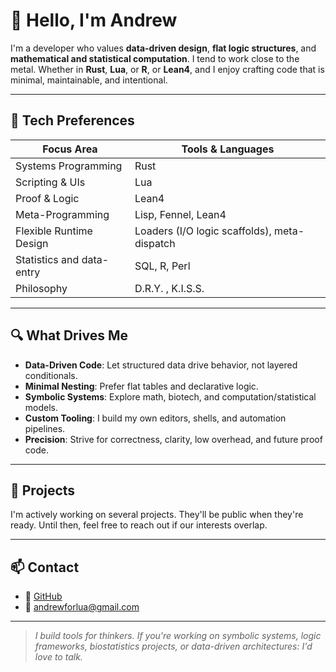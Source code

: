 # 👋 Hello, I'm Andrew

I'm a developer who values **data-driven design**, **flat logic structures**, and **mathematical and statistical computation**. I tend to work close to the metal. Whether in **Rust**, **Lua**, or **R**, or **Lean4**, and I enjoy crafting code that is minimal, maintainable, and intentional.

---

## 🧰 Tech Preferences

| Focus Area | Tools & Languages |
| --- | --- |
| Systems Programming | Rust |
| Scripting & UIs | Lua |
| Proof & Logic | Lean4 |
| Meta-Programming | Lisp, Fennel, Lean4 |
| Flexible Runtime Design | Loaders (I/O logic scaffolds), meta-dispatch |
| Statistics and data-entry | SQL, R, Perl |
| Philosophy | D.R.Y. , K.I.S.S. |

---

## 🔍 What Drives Me

- **Data-Driven Code**: Let structured data drive behavior, not layered conditionals.
- **Minimal Nesting**: Prefer flat tables and declarative logic.
- **Symbolic Systems**: Explore math, biotech, and computation/statistical models.
- **Custom Tooling**: I build my own editors, shells, and automation pipelines.
- **Precision**: Strive for correctness, clarity, low overhead, and future proof code.

---

## 🚧 Projects

I'm actively working on several projects. They'll be public when they're ready. Until then, feel free to reach out if our interests overlap.

---

## 📫 Contact

- 📂 [GitHub](https://github.com/itsmeforlua)
- 📧 andrewforlua@gmail.com

---

> *I build tools for thinkers. If you're working on symbolic systems, logic frameworks, biostatistics projects, or data-driven architectures: I'd love to talk.*
